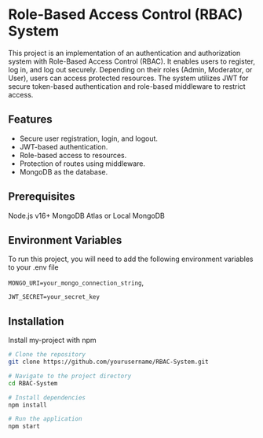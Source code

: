 
# Role-Based Access Control (RBAC) System

This project is an implementation of an authentication and authorization system with Role-Based Access Control (RBAC). It enables users to register, log in, and log out securely. Depending on their roles (Admin, Moderator, or User), users can access protected resources. The system utilizes JWT for secure token-based authentication and role-based middleware to restrict access.


## Features

- Secure user registration, login, and logout.
- JWT-based authentication.
- Role-based access to resources.
- Protection of routes using middleware.
- MongoDB as the database.


## Prerequisites
Node.js v16+
MongoDB Atlas or Local MongoDB

## Environment Variables

To run this project, you will need to add the following environment variables to your .env file

`MONGO_URI=your_mongo_connection_string`,

`JWT_SECRET=your_secret_key`



## Installation

Install my-project with npm

```bash
# Clone the repository
git clone https://github.com/yourusername/RBAC-System.git

# Navigate to the project directory
cd RBAC-System

# Install dependencies
npm install

# Run the application
npm start

```
    